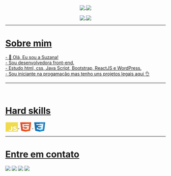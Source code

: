 
<p align="center">
  <a href="#">
    <img align="center" width="500" src="https://user-images.githubusercontent.com/98489178/178058751-dc75f8ae-900c-472d-953d-0dae417c72ed.png"/>
  </a>
  <a href="#">
    <img align="center" width="300" src="https://user-images.githubusercontent.com/98489178/178058726-53d37392-08cc-4724-af67-c493790ed226.gif" />
  </a>
</p>

<div align="center">
  <a href="https://github.com/suzana-s">
  <img 
       align="center"
       height="165"
       src="https://github-readme-stats.vercel.app/api/top-langs/?username=suzana-s&layout=compact&langs_count=7&theme=moltack"/>
    <img
       align="center"
       height="165"
       src="https://github-readme-stats.vercel.app/api?username=suzana-s&show_icons=true&theme=moltack&include_all_commits=true&count_private=true"/>
</div>
<hr>
<h1>Sobre mim</h1>
- 👋 Olá, Eu sou a Suzana!<br>
- Sou desenvolvedora front-end.<br>
- Estudo html, css, Java Script, Bootstrap, ReactJS e WordPress.<br>
- Sou iniciante na progamação mas tenho uns projetos legais aqui 👌

 <hr>

<div style="display: inline_block"><br>
  <h1>Hard skills</h1>
  <img align="center" alt="Suzana-Js" height="30" width="40" src="https://raw.githubusercontent.com/devicons/devicon/master/icons/javascript/javascript-plain.svg">
  <img align="center" alt="Suzana-HTML" height="30" width="40" src="https://raw.githubusercontent.com/devicons/devicon/master/icons/html5/html5-original.svg">
  <img align="center" alt="Suzana-CSS" height="30" width="40" src="https://raw.githubusercontent.com/devicons/devicon/master/icons/css3/css3-original.svg">
 
</div>

<hr>

<div>
  <h1>Entre em contato</h1>
  <a href="https://instagram.com/suzana.slls" target="_blank"><img src="https://img.shields.io/badge/-Instagram-%23E4405F?style=for-the-badge&logo=instagram&logoColor=white" target="_blank"></a>
  <a href = "mailto:suzanasales32@gmail.com"><img src="https://img.shields.io/badge/-Gmail-%23333?style=for-the-badge&logo=gmail&logoColor=white" target="_blank"></a>
  <a href="https://www.linkedin.com/in/suzana-sales-720366208/" target="_blank"><img src="https://img.shields.io/badge/-LinkedIn-%230077B5?style=for-the-badge&logo=linkedin&logoColor=white" target="_blank"></a> 
  <a href="https://api.whatsapp.com/send?phone=+5588996084819"><img src="https://img.shields.io/badge/WhatsApp-25D366?style=for-the-badge&logo=whatsapp&logoColor=white"></a>
 
</div>
  
